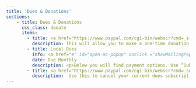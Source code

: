 ```yaml
---
title: 'Dues & Donations'
sections:
    - title: Dues & Donations
      css_class: donate
      items:
        - title: <a href="https://www.paypal.com/cgi-bin/webscr?cmd=_s-xclick&hosted_button_id=TZDSN94VJ3XMS">Make a Donation</a>
          description: This will allow you to make a one-time donation to the Oasis.
        - title: Local Dues
          info: <a href="#" id="open-mc-popup" onclick ="showMailingPopUp(); return false;">Receive Reminders</a>
          date: Due Monthly
          description: <p>Below you will find payment options. Use “Subscribe” if you’d like the payments to occur automatically&mdash;you can cancel this arrangement at any time by coming back and clicking “Unsubscribe.” If you prefer to handle payment each month, click the “One-Time Payment” button instead.</p><p>For Minervals and lay affiliates (baptized and confirmed), please use the “Affiliate Members” option for your monthly contribution.</p><table class="dues-table"><thead><tr><th class="degree">Degree</th><th class="amount">Monthly Amount</th><th></th><th></th></tr></thead><tbody><tr><td class="degree">Affiliate Members</td><td class="amount">$10</td><td><a href="https://www.paypal.com/cgi-bin/webscr?cmd=_s-xclick&hosted_button_id=DXPLG4YEBNMJS">Subscribe</a></td><td><a href="https://www.paypal.com/cgi-bin/webscr?cmd=_s-xclick&hosted_button_id=7RTPW3WZMK7X6">One-Time Payment</a></td></tr><tr><td class="degree">Initiates (1&deg; & above)</td><td class="amount">$30</td><td><a href="https://www.paypal.com/cgi-bin/webscr?cmd=_s-xclick&hosted_button_id=BD4MUNYYMEBFS">Subscribe</a></td><td><a href="https://www.paypal.com/cgi-bin/webscr?cmd=_s-xclick&hosted_button_id=67QSE936R9U9A">One-Time Payment</a></td></tr><tr><td class="degree">Friend of the Oasis</td><td class="amount">$30</td><td><a href="https://www.paypal.com/cgi-bin/webscr?cmd=_s-xclick&hosted_button_id=CMC9FQZ8XH6NG">Subscribe</a></td><td><a href="https://www.paypal.com/cgi-bin/webscr?cmd=_s-xclick&hosted_button_id=9353R9ZBB4NEJ">One-Time Payment</a></td></tr></tbody></table>
        - title: <a href="https://www.paypal.com/cgi-bin/webscr?cmd=_subscr-find&alias=FKHBWJEETMA2Q">Cancel a Subscription</a>
          description:  Use this to cancel your current dues subscription in the event that you have been initiated to a higher degree or have made arrangements with the treasurer.
---
```

